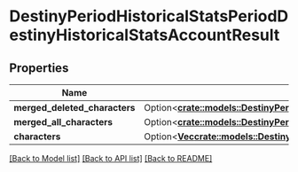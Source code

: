 # DestinyPeriodHistoricalStatsPeriodDestinyHistoricalStatsAccountResult

## Properties

Name | Type | Description | Notes
------------ | ------------- | ------------- | -------------
**merged_deleted_characters** | Option<[**crate::models::DestinyPeriodHistoricalStatsPeriodDestinyHistoricalStatsWithMerged**](Destiny.HistoricalStats.DestinyHistoricalStatsWithMerged.md)> |  | [optional]
**merged_all_characters** | Option<[**crate::models::DestinyPeriodHistoricalStatsPeriodDestinyHistoricalStatsWithMerged**](Destiny.HistoricalStats.DestinyHistoricalStatsWithMerged.md)> |  | [optional]
**characters** | Option<[**Vec<crate::models::DestinyPeriodHistoricalStatsPeriodDestinyHistoricalStatsPerCharacter>**](Destiny.HistoricalStats.DestinyHistoricalStatsPerCharacter.md)> |  | [optional]

[[Back to Model list]](../README.md#documentation-for-models) [[Back to API list]](../README.md#documentation-for-api-endpoints) [[Back to README]](../README.md)


